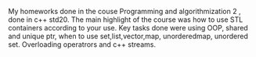 My homeworks done in the couse Programming and algorithmization 2 , done in c++ std20.
The main highlight of the course was how to use STL containers according to your use.
Key tasks done were using OOP, shared and unique ptr, when to use set,list,vector,map, unorderedmap, unordered set.
Overloading operatrors and c++ streams.
